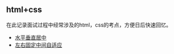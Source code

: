 ## html+css

在此记录面试过程中经常涉及的html，css的考点，方便日后快速回忆。

+ [水平垂直居中](./notes/水平垂直居中)
+ [左右固定中间自适应](./notes/左右固定中间自适应)